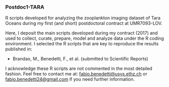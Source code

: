 ### Postdoc1-TARA
R scripts developed for analyzing the zooplankton imaging dataset of Tara Oceans during my first (and short) postdoctoral contract at UMR7093-LOV.

Here, I deposit the main scripts developed during my contract (2017) and used to collect, curate, prepare, model and analyze data under the R coding environment.
I selected the R scripts that are key to reproduce the results published in:
- Brandao, M., Benedetti, F., et al. (submitted to Scientific Reports)

I acknowledge these R scripts are not commented in the most detailed fashion.
Feel free to contact me at: fabio.benedetti@usys.ethz.ch or fabio.benedetti24@gmail.com if you need further information.
